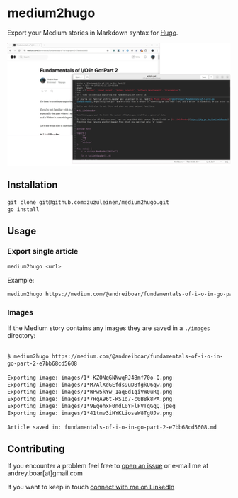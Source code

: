 # medium2hugo

Export your Medium stories in Markdown syntax for [Hugo](https://gohugo.io/).

<p align="center">
<img align="middle" src="demo.png" />
</p>

## Installation

```shell
git clone git@github.com:zuzuleinen/medium2hugo.git
go install
```

## Usage

### Export single article

```bash
medium2hugo <url>
```

Example:

```bash
medium2hugo https://medium.com/@andreiboar/fundamentals-of-i-o-in-go-part-2-e7bb68cd5608
```

### Images

If the Medium story contains any images they are saved in a `./images` directory:

```shell 

$ medium2hugo https://medium.com/@andreiboar/fundamentals-of-i-o-in-go-part-2-e7bb68cd5608

Exporting image: images/1*-KZONqGNNwqPJ4Bmf70o-Q.png
Exporting image: images/1*M7AlXdGEfds9uD8fgkU6qw.png
Exporting image: images/1*WPw5kYw_1aq8d1qiVW0uRg.png
Exporting image: images/1*7HqA96t-RS1q7-c0B8k8PA.png
Exporting image: images/1*9EqehxF0ndL0YFlFVTqGqQ.jpeg
Exporting image: images/1*41tmv3iHYKLioseW8TgUJw.png

Article saved in: fundamentals-of-i-o-in-go-part-2-e7bb68cd5608.md
```

## Contributing

If you encounter a problem feel free to [open an issue](https://github.com/zuzuleinen/medium2hugo/issues/new) or e-mail
me at andrey.boar[at]gmail.com

If you want to keep in touch [connect with me on LinkedIn](https://www.linkedin.com/in/andrei-boar/)